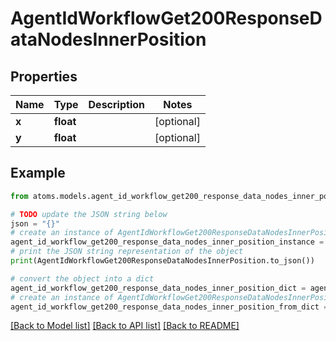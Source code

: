 # AgentIdWorkflowGet200ResponseDataNodesInnerPosition


## Properties

Name | Type | Description | Notes
------------ | ------------- | ------------- | -------------
**x** | **float** |  | [optional] 
**y** | **float** |  | [optional] 

## Example

```python
from atoms.models.agent_id_workflow_get200_response_data_nodes_inner_position import AgentIdWorkflowGet200ResponseDataNodesInnerPosition

# TODO update the JSON string below
json = "{}"
# create an instance of AgentIdWorkflowGet200ResponseDataNodesInnerPosition from a JSON string
agent_id_workflow_get200_response_data_nodes_inner_position_instance = AgentIdWorkflowGet200ResponseDataNodesInnerPosition.from_json(json)
# print the JSON string representation of the object
print(AgentIdWorkflowGet200ResponseDataNodesInnerPosition.to_json())

# convert the object into a dict
agent_id_workflow_get200_response_data_nodes_inner_position_dict = agent_id_workflow_get200_response_data_nodes_inner_position_instance.to_dict()
# create an instance of AgentIdWorkflowGet200ResponseDataNodesInnerPosition from a dict
agent_id_workflow_get200_response_data_nodes_inner_position_from_dict = AgentIdWorkflowGet200ResponseDataNodesInnerPosition.from_dict(agent_id_workflow_get200_response_data_nodes_inner_position_dict)
```
[[Back to Model list]](../README.md#documentation-for-models) [[Back to API list]](../README.md#documentation-for-api-endpoints) [[Back to README]](../README.md)


